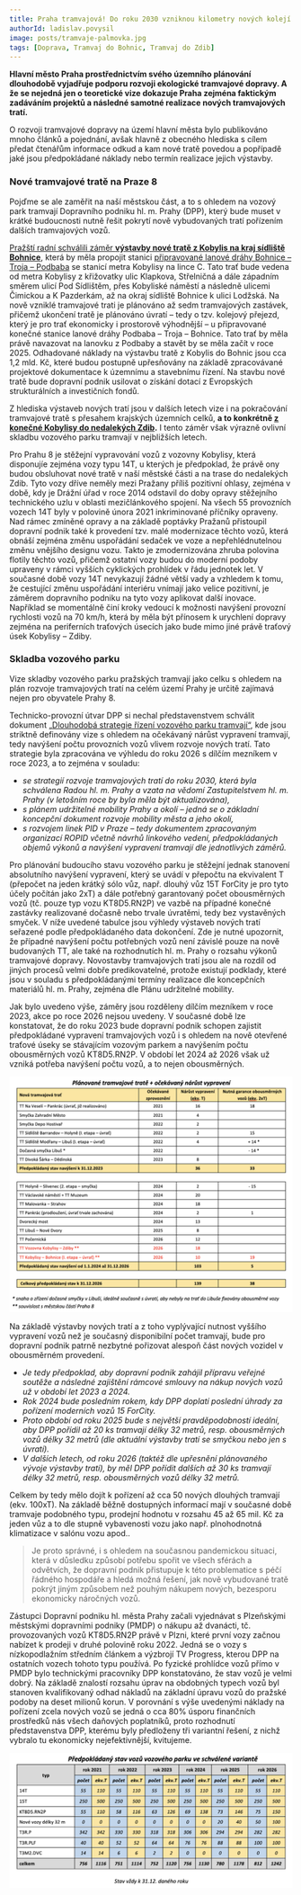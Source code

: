 ```yaml
---
title: Praha tramvajová! Do roku 2030 vzniknou kilometry nových kolejí
authorId: ladislav.povysil
image: posts/tramvaje-palmovka.jpg
tags: [Doprava, Tramvaj do Bohnic, Tramvaj do Zdib]
---
```


**Hlavní město Praha prostřednictvím svého územního plánování dlouhodobě vyjadřuje podporu rozvoji ekologické tramvajové dopravy. A že se nejedná jen o teoretické vize dokazuje Praha zejména faktickým zadáváním projektů a následné samotné realizace nových tramvajových tratí.**

O rozvoji tramvajové dopravy na území hlavní města bylo publikováno mnoho článků a pojednání, avšak hlavně z obecného hlediska s cílem předat čtenářům informace odkud a kam nové tratě povedou a popřípadě jaké jsou předpokládané náklady nebo termín realizace jejich výstavby. 

### Nové tramvajové tratě na Praze 8
Pojďme se ale zaměřit na naší městskou část, a to s ohledem na vozový park tramvají Dopravního podniku hl. m. Prahy (DPP), který bude muset v krátké budoucnosti nutně řešit pokrytí nově vybudovaných tratí pořízením dalších tramvajových vozů.

[Pražští radní schválili záměr **výstavby nové tratě z Kobylis na kraj sídliště Bohnice**](https://praha8.pirati.cz/aktuality/prazstvi-radni-schvalili-vystavbu-tramvaji-do-bohnic.html), která by měla propojit stanici [připravované lanové dráhy Bohnice – Troja – Podbaba](https://praha8.pirati.cz/aktuality/potvrzeni-lanovky-do-bohnic.html) se stanicí metra Kobylisy na lince C. Tato trať bude vedena od metra Kobylisy z křižovatky ulic Klapkova, Střelničná a dále západním směrem ulicí Pod Sídlištěm, přes Kobyliské náměstí a následně ulicemi Čimickou a K Pazderkám, až na okraj sídliště Bohnice k ulici Lodžská. Na nově vzniklé tramvajové trati je plánováno až sedm tramvajových zastávek, přičemž ukončení tratě je plánováno úvratí – tedy o tzv. kolejový přejezd, který je pro trať ekonomicky i prostorově výhodnější – u připravované konečné stanice lanové dráhy Podbaba – Troja – Bohnice. Tato trať by měla právě navazovat na lanovku z Podbaby a stavět by se měla začít v roce 2025. Odhadované náklady na výstavbu tratě z Kobylis do Bohnic jsou cca 1,2 mld. Kč, které budou postupně upřesňovány na základě zpracovávané projektové dokumentace k územnímu a stavebnímu řízení. Na stavbu nové tratě bude dopravní podnik usilovat o získání dotací z Evropských strukturálních a investičních fondů.

Z hlediska výstaveb nových tratí jsou v dalších letech vize i na pokračování tramvajové tratě s přesahem krajských územních celků, **a to konkrétně [z konečné Kobylisy do nedalekých Zdib](https://praha8.pirati.cz/aktuality/zdopravy-tramvaje-z-kobylis-do-zdib-prosla-eia.html).** I tento záměr však výrazně ovlivní skladbu vozového parku tramvají v nejbližších letech.

Pro Prahu 8 je stěžejní vypravování vozů z vozovny Kobylisy, která disponujíe zejména vozy typu 14T, u kterých je předpoklad, že právě ony budou obsluhovat nové tratě v naší městské části a na trase do nedalekých Zdib. Tyto vozy dříve neměly mezi Pražany příliš pozitivní ohlasy, zejména v době, kdy je Drážní úřad v roce 2014 odstavil do doby opravy stěžejního technického uzlu v oblasti mezičlánkového spojení. Na všech 55 provozních vozech 14T byly v polovině února 2021 inkriminované příčníky opraveny. Nad rámec zmíněné opravy a na základě poptávky Pražanů přistoupil dopravní podnik také k provedení tzv. malé modernizace těchto vozů, která obnáší zejména změnu uspořádání sedaček ve voze a nepřehlédnutelnou změnu vnějšího designu vozu. Takto je zmodernizována zhruba polovina flotily těchto vozů, přičemž ostatní vozy budou do moderní podoby upraveny v rámci vyšších cyklických prohlídek v řádu jednotek let. V současné době vozy 14T nevykazují žádné větší vady a vzhledem k tomu, že cestující změnu uspořádání interiéru vnímají jako velice pozitivní, je záměrem dopravního podniku na tyto vozy aplikovat další inovace. Například se momentálně činí kroky vedoucí k možnosti navýšení provozní rychlosti vozů na 70 km/h, která by měla být přínosem k urychlení dopravy zejména na periferních traťových úsecích jako bude mimo jiné právě traťový úsek Kobylisy – Zdiby.

### Skladba vozového parku
Vize skladby vozového parku pražských tramvají jako celku s ohledem na plán rozvoje tramvajových tratí na celém území Prahy je určitě zajímavá nejen pro obyvatele Prahy 8.

Technicko-provozní útvar DPP si nechal představenstvem schválit dokument [„Dlouhodobá strategie řízení vozového parku tramvají“](https://pid.cz/o-systemu/rozvoj-linek-pid-v-praze-2029/), kde jsou striktně definovány vize s ohledem na očekávaný nárůst vypravení tramvají, tedy navýšení počtu provozních vozů vlivem rozvoje nových tratí. Tato strategie byla zpracována ve výhledu do roku 2026 s dílčím mezníkem v roce 2023, a to zejména v souladu:
-	*se strategií rozvoje tramvajových tratí do roku 2030, která byla schválena Radou hl. m. Prahy a vzata na vědomí Zastupitelstvem hl. m. Prahy (v letošním roce by byla měla být aktualizována),*
-	*s plánem udržitelné mobility Prahy a okolí – jedná se o základní koncepční dokument rozvoje mobility města a jeho okolí,*
-	*s rozvojem linek PID v Praze – tedy dokumentem zpracovaným organizací ROPID včetně návrhů linkového vedení, předpokládaných objemů výkonů a navýšení vypravení tramvají dle jednotlivých záměrů.*

Pro plánování budoucího stavu vozového parku je stěžejní jednak stanovení absolutního navýšení vypravení, který se uvádí v přepočtu na ekvivalent T (přepočet na jeden krátký sólo vůz, např. dlouhý vůz 15T ForCity je pro tyto účely počítán jako 2xT) a dále potřebný garantovaný počet obousměrných vozů (tč. pouze typ vozu KT8D5.RN2P) ve vazbě na případné konečné zastávky realizované dočasně nebo trvale úvratěmi, tedy bez vystavěných smyček. V níže uvedené tabulce jsou výhledy výstaveb nových tratí seřazené podle předpokládaného data dokončení. Zde je nutné upozornit, že případné navýšení počtu potřebných vozů není závislé pouze na nově budovaných TT, ale také na rozhodnutích hl. m. Prahy o rozsahu výkonů tramvajové dopravy. Novostavby tramvajových tratí jsou ale na rozdíl od jiných procesů velmi dobře predikovatelné, protože existují podklady, které jsou v souladu s předpokládanými termíny realizace dle koncepčních materiálů hl. m. Prahy, zejména dle Plánu udržitelné mobility.

Jak bylo uvedeno výše, záměry jsou rozděleny dílčím mezníkem v roce 2023, akce po roce 2026 nejsou uvedeny. V současné době lze konstatovat, že do roku 2023 bude dopravní podnik schopen zajistit předpokládané vypravení tramvajových vozů i s ohledem na nově otevřené traťové úseky se stávajícím vozovým parkem a navýšením počtu obousměrných vozů KT8D5.RN2P. V období let 2024 až 2026 však už vzniká potřeba navýšení počtu vozů, a to nejen obousměrných.

![tramvaje1](/assets/img/posts/tramvaje1.png)

Na základě výstavby nových tratí a z toho vyplývající nutnost vyššího vypravení vozů než je současný disponibilní počet tramvají, bude pro dopravní podnik patrně nezbytné pořizovat alespoň část nových vozidel v obousměrném provedení. 
-	*Je tedy předpoklad, aby dopravní podnik zahájil přípravu veřejné soutěže a následné zajištění rámcové smlouvy na nákup nových vozů už v období let 2023 a 2024.*
-	*Rok 2024 bude posledním rokem, kdy DPP doplatí poslední úhrady za pořízení moderních vozů 15 ForCity.*
-	*Proto období od roku 2025 bude s největší pravděpodobností ideální, aby DPP pořídil až 20 ks tramvají délky 32 metrů, resp. obousměrných vozů délky 32 metrů (dle aktuální výstavby tratí se smyčkou nebo jen s úvratí).*
-	*V dalších letech, od roku 2026 (taktéž dle upřesnění plánovaného vývoje výstavby tratí), by měl DPP pořídit dalších až 30 ks tramvají délky 32 metrů, resp. obousměrných vozů délky 32 metrů.*

Celkem by tedy mělo dojít k pořízení až cca 50 nových dlouhých tramvají (ekv. 100xT). Na základě běžně dostupných informací mají v současné době tramvaje podobného typu, prodejní hodnotu v rozsahu 45 až 65 mil. Kč za jeden vůz a to dle stupně vybavenosti vozu jako např. plnohodnotná klimatizace v salónu vozu apod..

> Je proto správné, i s ohledem na současnou pandemickou situaci, která v důsledku způsobí potřebu spořit ve všech sférách a odvětvích, že dopravní podnik přistupuje k této problematice s péčí řádného hospodáře a hledá možná řešení, jak nově vybudované tratě pokrýt jiným způsobem než pouhým nákupem nových, bezesporu ekonomicky náročných vozů.

Zástupci Dopravní podniku hl. města Prahy začali vyjednávat s Plzeňskými městskými dopravními podniky (PMDP) o nákupu až dvanácti, tč. provozovaných vozů KT8D5.RN2P právě v Plzni, které první vozy začnou nabízet k prodeji v druhé polovině roku 2022. Jedná se o vozy s nízkopodlažním středním článkem a výzbrojí TV Progress, kterou DPP na ostatních vozech tohoto typu používá. Po fyzické prohlídce vozů přímo v PMDP bylo technickými pracovníky DPP konstatováno, že stav vozů je velmi dobrý. Na základě znalostí rozsahu úprav na obdobných typech vozů byl stanoven kvalifikovaný odhad nákladů na základní úpravu vozů do pražské podoby na deset milionů korun. V porovnání s výše uvedenými náklady na pořízení zcela nových vozů se jedná o cca 80% úsporu finančních prostředků nás všech daňových poplatníků, proto rozhodnutí představenstva DPP, kterému byly předloženy tři variantní řešení, z nichž vybralo tu ekonomicky nejefektivnější, kvitujeme.

![tramvaje2](/assets/img/posts/tramvaje2.png)
